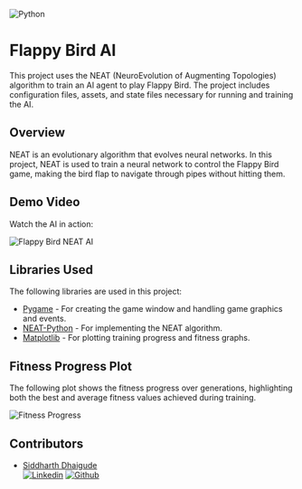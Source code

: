 ![Python](https://img.shields.io/badge/Python-3776AB?style=for-the-badge&logo=python&logoColor=white)

# Flappy Bird AI
This project uses the NEAT (NeuroEvolution of Augmenting Topologies) algorithm to train an AI agent to play Flappy Bird. The project includes configuration files, assets, and state files necessary for running and training the AI.


## Overview
NEAT is an evolutionary algorithm that evolves neural networks. In this project, NEAT is used to train a neural network to control the Flappy Bird game, making the bird flap to navigate through pipes without hitting them.


## Demo Video
Watch the AI in action:

![Flappy Bird NEAT AI](video/video.gif)


## Libraries Used
The following libraries are used in this project:
- [Pygame](https://www.pygame.org/) - For creating the game window and handling game graphics and events.
- [NEAT-Python](https://neat-python.readthedocs.io/en/latest/) - For implementing the NEAT algorithm.
- [Matplotlib](https://matplotlib.org/) - For plotting training progress and fitness graphs.


## Fitness Progress Plot
The following plot shows the fitness progress over generations, highlighting both the best and average fitness values achieved during training.

![Fitness Progress](video/Fitness.png)


## Contributors

-  [Siddharth Dhaigude](https://www.linkedin.com/in/sdhaigude/)<br>
   [![Linkedin](https://img.shields.io/badge/LinkedIn-0077B5?style=for-the-badge&logo=linkedin&logoColor=white)](https://www.linkedin.com/in/sdhaigude/)
   [![Github](https://img.shields.io/badge/GitHub-100000?style=for-the-badge&logo=github&logoColor=white)](https://github.com/sd8capricon)
